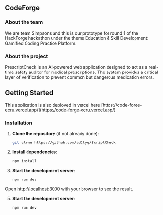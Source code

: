 ## CodeForge
### About the team

We are team Simpsons and this is our prototype for round 1 of the HackForge hackathon under the theme Education & Skill Development: Gamified Coding Practice Platform.

### About the project

PrescriptCheck is an AI-powered web application designed to act as a real-time safety auditor for medical prescriptions. The system provides a critical layer of verification to prevent common but dangerous medication errors.

## Getting Started

This application is also deployed in vercel here [https://code-forge-ecru.vercel.app/](https://code-forge-ecru.vercel.app/)

### Installation

1. **Clone the repository** (if not already done):
   ```bash
   git clone https://github.com/ad1tyq/ScriptCheck
   ```

2. **Install dependencies**:
   ```bash
   npm install
   
   ```
   
3. **Start the development server**:
   ```bash
   npm run dev
   ```

Open [http://localhost:3000](http://localhost:3000) with your browser to see the result.



5. **Start the development server**:
   ```bash
   npm run dev
   ```


